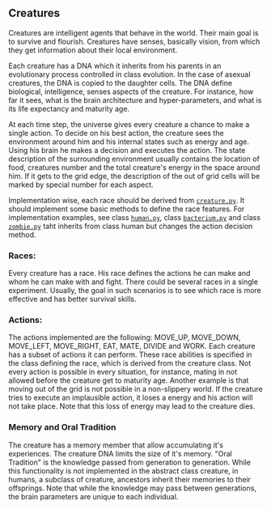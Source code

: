 ## Creatures

Creatures are intelligent agents that behave in the world. 
Their main goal is to survive and flourish.
Creatures have senses, basically vision, from which they get information about their local environment.

Each creature has a DNA which it inherits from his parents in an evolutionary process controlled in class evolution.
In the case of asexual creatures, the DNA is copied to the daughter cells.
The DNA define biological, intelligence, senses aspects of the creature.
For instance, how far it sees, what is the brain architecture and hyper-parameters, and what is its life expectancy and maturity age.

At each time step, the universe gives every creature a chance to make a single action.
To decide on his best action, the creature sees the environment around him and his internal states such as energy and age.
Using his brain he makes a decision and executes the action. 
The state description of the surrounding environment usually contains the location of food, creatures number and the total creature's energy in the space around him.
If it gets to the grid edge, the description of the out of grid cells will be marked by special number for each aspect.

Implementation wise, each race should be derived from  [`creature.py`](/creatures/creature.py).
It should implement some basic methods to define the race features.
For implementation examples, see class [`human.py`](/creatures/human.py), class [`bacterium.py`](/creatures/bacterium.py) and class [`zombie.py`](/creatures/zombie.py) taht inherits from class human but changes the action decision method.
### Races:
Every creature has a race. 
His race defines the actions he can make and whom he can make with and fight.
There could be several races in a single experiment.
Usually, the goal in such scenarios is to see which race is more effective and has better survival skills.
 

### Actions:
The actions implemented are the following: MOVE_UP, MOVE_DOWN, MOVE_LEFT, MOVE_RIGHT, EAT, MATE, DIVIDE and WORK.
Each creature has a subset of actions it can perform. 
These race abilities is specified in the class defining the race, which is derived from the creature class.
Not every action is possible in every situation, for instance, mating in not allowed before the creature get to maturity age.
Another example is that moving out of the grid is not possible in a non-slippery world.
If the creature tries to execute an implausible action, it loses a energy and his action will not take place.
Note that this loss of energy may lead to the creature dies.  


### Memory and Oral Tradition
The creature has a memory member that allow accumulating it's experiences.
The creature DNA limits the size of it's memory. 
"Oral Tradition" is the knowledge passed from generation to generation.
While this functionality is not implemented in the abstract class creature, in humans, a subclass of creature, ancestors inherit their memories to their offsprings.
Note that while the knowledge may pass between generations, the brain parameters are unique to each individual. 